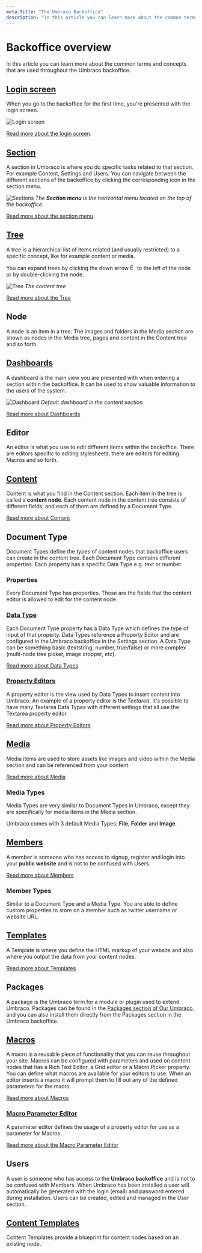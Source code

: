 ```yaml
---
meta.Title: "The Umbraco Backoffice"
description: "In this article you can learn more about the common terms and concepts that are used throughout the Umbraco Backoffice."
---
```


# Backoffice overview

In this article you can learn more about the common terms and concepts that are used throughout the Umbraco backoffice.

## [Login screen](login.md)

When you go to the backoffice for the first time, you're presented with the login screen.

![Login screen](images/backoffice-login.png "The login screen has a greeting, username/password field and optionally a 'Forgotten password' link.")

[Read more about the login screen](login.md).

## [Section](sections.md)

A section in Umbraco is where you do specific tasks related to that section. For example Content, Settings and Users. You can navigate between the different sections of the backoffice by clicking the corresponding icon in the section menu.

![Sections](images/highlight-sections.png "The Section menu is the horizontal menu located on the top of the backoffice.")
*The __Section menu__ is the horizontal menu located on the top of the backoffice.*

[Read more about the section menu](sections.md).

## [Tree](../../extending/section-trees/README.md)

A tree is a hierarchical list of items related (and usually restricted) to a specific concept, like for example content or media.

You can expand trees by clicking the down arrow <img src="images/expand-node.png" style="margin:0;width:15px" title="Expand a node in a tree" /> to the left of the node or by double-clicking the node.

![Tree](images/highlight-tree.png "The content tree")
*The content tree*

[Read more about the Tree](../../extending/section-trees/README.md)

## Node

A node is an item in a tree. The images and folders in the Media section are shown as nodes in the Media tree, pages and content in the Content tree and so forth.

## [Dashboards](../../extending/dashboards.md)

A dashboard is the main view you are presented with when entering a section within the backoffice. It can be used to show valuable information to the users of the system.

![Dashboard](images/highlight-dashboard.png "Default dashboard in the content section")
*Default dashboard in the content section*

 [Read more about Dashboards](../../extending/dashboards.md)

## Editor

An editor is what you use to edit different items within the backoffice. There are editors specific to editing stylesheets, there are editors for editing Macros and so forth.

## [Content](../data/defining-content.md)

Content is what you find in the Content section. Each item in the tree is called a **content node**.  Each content node in the content tree consists of different fields, and each of them are defined by a Document Type.

[Read more about Content](../data/defining-content.md)

## Document Type

Document Types define the types of content nodes that backoffice users can create in the content tree. Each Document Type contains different properties. Each property has a specific Data Type e.g. text or number.

### Properties

Every Document Type has properties. These are the fields that the content editor is allowed to edit for the content node.

### [Data Type](../data/data-types/README.md)

Each Document Type property has a Data Type which defines the type of input of that property. Data Types reference a Property Editor and are configured in the Umbraco backoffice in the Settings section. A Data Type can be something basic (textstring, number, true/false) or more complex (multi-node tree picker, image cropper, etc).

[Read more about Data Types](../data/data-types/README.md)

### [Property Editors](property-editors/README.md)

A property editor is the view used by Data Types to insert content into Umbraco. An example of a property editor is the *Textarea*. It's possible to have many Textarea Data Types with different settings that all use the Textarea property editor.

[Read more about Property Editors](property-editors/README.md)

## [Media](../data/creating-media/README.md)

Media items are used to store assets like images and video within the Media section and can be referenced from your content.

[Read more about Media](../data/creating-media/README.md)

### Media Types

Media Types are very similar to Document Types in Umbraco, except they are specifically for media items in the Media section.

Umbraco comes with 3 default Media Types: **File**, **Folder** and **Image**.

## [Members](../data/members.md)

A member is someone who has access to signup, register and login into your **public website** and is not to be confused with Users.

[Read more about Members](../data/members.md)

### Member Types

Similar to a Document Type and a Media Type. You are able to define custom properties to store on a member such as twitter username or website URL.

## [Templates](../design/templates/README.md)

A Template is where you define the HTML markup of your website and also where you output the data from your content nodes.

[Read more about Templates](../design/templates/README.md)

## Packages

A package is the Umbraco term for a module or plugin used to extend Umbraco. Packages can be found in the [Packages section of Our Umbraco](https://our.umbraco.com/projects/ "Projects on Our Umbraco"), and you can also install them directly from the Packages section in the Umbraco backoffice.

## [Macros](../../reference/templating/macros/README.md)

A macro is a reusable piece of functionality that you can reuse throughout your site. Macros can be configured with parameters and used on content nodes that has a Rich Text Editor, a Grid editor or a Macro Picker property.  You can define what macros are available for your editors to use. When an editor inserts a macro it will prompt them to fill out any of the defined parameters for the macro.

[Read more about Macros](../../reference/templating/macros/README.md)

### [Macro Parameter Editor](../../extending/macro-parameter-editors.md)

A parameter editor defines the usage of a property editor for use as a parameter for Macros.

[Read more about the Macro Parameter Editor](../../extending/macro-parameter-editors.md)

## Users

A user is someone who has access to the **Umbraco backoffice** and is not to be confused with Members. When Umbraco has been installed a user will automatically be generated with the login (email) and password entered during installation. Users can be created, edited and managed in the User section.

## [Content Templates](content-templates.md)

Content Templates provide a blueprint for content nodes based on an existing node.
